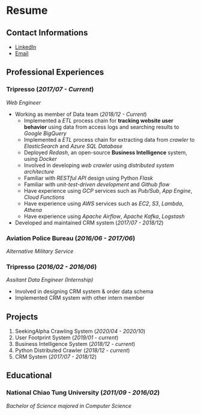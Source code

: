 # Resume

## Contact Informations

- [LinkedIn](https://www.linkedin.com/in/tsunglin1993/)
- [Email](mailto:tsunglin1993@gmail.com)

## Professional Experiences

### Tripresso (*2017/07 - Current*)

*Web Engineer*

- Working as member of Data team (*2018/12 - Current*)
  - Implemented a *ETL* process chain for **tracking website user behavior** using data from access logs and searching results to *Google BigQuery*
  - Implemented a *ETL* process chain for extracting data from *crawler* to *ElasticSearch* and *Azure SQL Database*
  - Deployed *Redash*, an open-source **Business Intelligence** system, using *Docker*
  - Involved in developing *web crawler* using *distributed system architecture*
  - Familiar with *RESTful API* design using Python *Flask*
  - Familiar with *unit-test-driven development* and *Github flow*
  - Have experience using *GCP* services such as *Pub/Sub*, *App Engine*, *Cloud Functions*
  - Have experience using *AWS* services such as *EC2*, *S3*, *Lambda*, *Athena*
  - Have experience using *Apache Airflow*, *Apache Kafka*, *Logstash*
- Developed and maintained CRM system (*2017/07 - 2018/12*)

### Aviation Police Bureau (*2016/06 - 2017/06*)

*Alternative Military Service*

### Tripresso (*2016/02 - 2016/06*)

*Assitant Data Engineer (Internship)*

- Involved in designing CRM system & order data schema
- Implemented CRM system with other intern member

## Projects

1. SeekingAlpha Crawling System (*2020/04 - 2020/10*)
2. User Footprint System (*2019/01 - current*)
3. Business Intelligence System (*2018/12 - current*)
4. Python Distributed Crawler (*2018/12 - current*)
5. CRM System (*2017/07 - 2018/12*)

## Educational

### National Chiao Tung University (*2011/09 - 2016/02*)

*Bachelor of Science majored in Computer Science*
